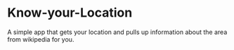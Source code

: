 # Know-your-Location
A simple app that gets your location and pulls up information about the area from wikipedia for you.
